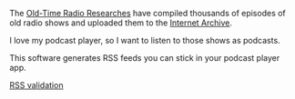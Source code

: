 
The [Old-Time Radio Researches](https://www.otrr.org/)
have compiled thousands of episodes of old radio shows and uploaded them to the
[Internet Archive](https://archive.org/).

I love my podcast player, so I want to listen to those shows as podcasts.

This software generates RSS feeds you can stick in your podcast player app.

[RSS validation](https://podba.se/validate/?url=https://raw.githubusercontent.com/jhannah/sandbox/refs/heads/main/otrr/have_gun_will_travel.rss)
